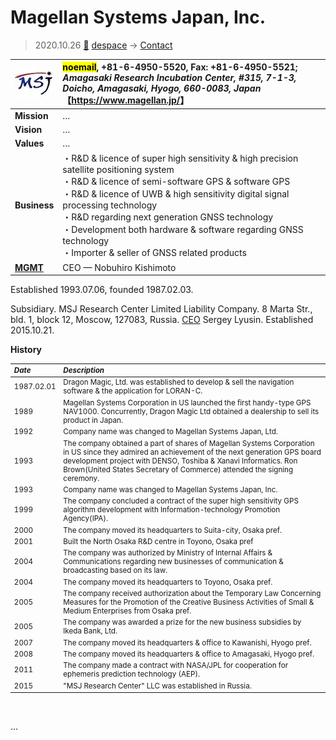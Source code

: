 # Magellan Systems Japan, Inc.
> 2020.10.26 [🚀](../../index/index.md) [despace](../index.md) → [Contact](../contact.md)

|[![](../f/contact/m/magellan_sj_logo1_thumb.webp)](../f/contact/m/magellan_sj_logo1.webp)|<mark>noemail</mark>, +81-6-4950-5520, Fax: +81-6-4950-5521;<br> *Amagasaki Research Incubation Center, #315, 7-1-3, Doicho, Amagasaki, Hyogo, 660-0083, Japan*<br> 【<https://www.magellan.jp/>】|
|:--|:--|
|**Mission**|…|
|**Vision**|…|
|**Values**|…|
|**Business**|・R&D & licence of super high sensitivity & high precision satellite positioning system<br> ・R&D & licence of semi-software GPS & software GPS<br> ・R&D & licence of UWB & high sensitivity digital signal processing technology<br> ・R&D regarding next generation GNSS technology<br> ・Development both hardware & software regarding GNSS technology<br> ・Importer & seller of GNSS related products|
|**[MGMT](../mgmt.md)**|CEO — Nobuhiro Kishimoto|

Established 1993.07.06, founded 1987.02.03.

Subsidiary. MSJ Research Center Limited Liability Company. 8 Marta Str., bld. 1, block 12, Moscow, 127083, Russia. [CEO](../mgmt.md) Sergey Lyusin. Established 2015.10.21.

**History**

<small>

|*Date*|*Description*|
|:--|:--|
|1987.02.01|Dragon Magic, Ltd. was established to develop & sell the navigation software & the application for LORAN-C.|
|1989|Magellan Systems Corporation in US launched the first handy-type GPS NAV1000. Concurrently, Dragon Magic Ltd obtained a dealership to sell its product in Japan.|
|1992|Company name was changed to Magellan Systems Japan, Ltd.|
|1993|The company obtained a part of shares of Magellan Systems Corporation in US since they admired an achievement of the next generation GPS board development project with DENSO, Toshiba & Xanavi Informatics. Ron Brown(United States Secretary of Commerce) attended the signing ceremony.|
|1993|Company name was changed to Magellan Systems Japan, Inc.|
|1999|The company concluded a contract of the super high sensitivity GPS algorithm development with Information-technology Promotion Agency(IPA).|
|2000|The company moved its headquarters to Suita-city, Osaka pref.|
|2001|Built the North Osaka R&D centre in Toyono, Osaka pref|
|2004|The company was authorized by Ministry of Internal Affairs & Communications regarding new businesses of communication & broadcasting based on its law.|
|2004|The company moved its headquarters to Toyono, Osaka pref.|
|2005|The company received authorization about the Temporary Law Concerning Measures for the Promotion of the Creative Business Activities of Small & Medium Enterprises from Osaka pref.|
|2005|The company was awarded a prize for the new business subsidies by Ikeda Bank, Ltd.|
|2007|The company moved its headquarters & office to Kawanishi, Hyogo pref.|
|2008|The company moved its headquarters & office to Amagasaki, Hyogo pref.|
|2011|The company made a contract with NASA/JPL for cooperation for ephemeris prediction technology (AEP).|
|2015|"MSJ Research Center" LLC was established in Russia.|

</small>

<p style="page-break-after:always"> </p>

…
